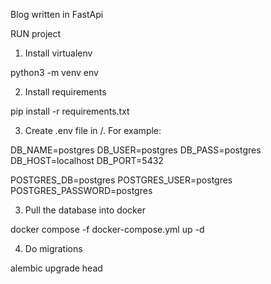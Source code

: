 Blog written in FastApi


RUN project

1. Install virtualenv

python3 -m venv env

2. Install requirements
 
pip install -r requirements.txt

3. Create .env file in /. 
For example:

DB_NAME=postgres
DB_USER=postgres
DB_PASS=postgres
DB_HOST=localhost
DB_PORT=5432

POSTGRES_DB=postgres
POSTGRES_USER=postgres
POSTGRES_PASSWORD=postgres

3. Pull the database into docker

docker compose -f docker-compose.yml up -d

4. Do migrations
 
alembic upgrade head